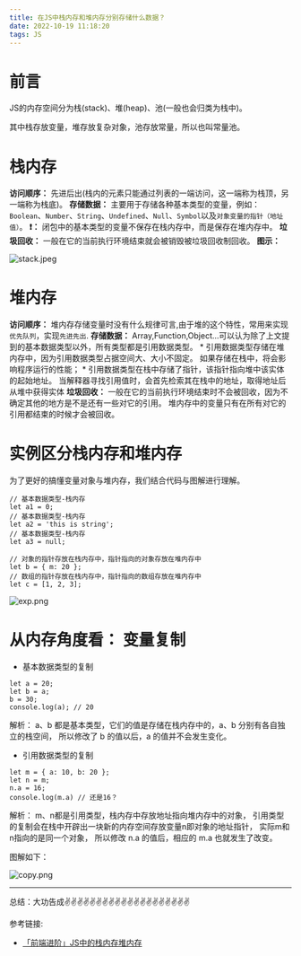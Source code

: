 ```yaml
---
title: 在JS中栈内存和堆内存分别存储什么数据？
date: 2022-10-19 11:18:20
tags: JS
---
```

<meta name="referrer" content="no-referrer"/>

# 前言

JS的内存空间分为栈(stack)、堆(heap)、池(一般也会归类为栈中)。

其中栈存放变量，堆存放复杂对象，池存放常量，所以也叫常量池。

# 栈内存

**访问顺序：** 先进后出(栈内的元素只能通过列表的一端访问，这一端称为栈顶，另一端称为栈底)。
**存储数据：** 主要用于存储各种基本类型的变量，例如：`Boolean`、`Number`、`String`、`Undefined`、`Null`、`Symbol`以及`对象变量的指针（地址值）`。
**❗️：** 闭包中的基本类型的变量不保存在栈内存中，而是保存在堆内存中。
**垃圾回收：** 一般在它的当前执行环境结束就会被销毁被垃圾回收制回收。
**图示：**

![stack.jpeg](https://upload-images.jianshu.io/upload_images/11846892-a198a5ade04f91eb.jpeg?imageMogr2/auto-orient/strip%7CimageView2/2/w/1240)



# 堆内存

**访问顺序：** 堆内存存储变量时没有什么规律可言,由于堆的这个特性，常用来实现`优先队列`，实现`先进先出`.
**存储数据：** Array,Function,Object...可以认为除了上文提到的基本数据类型以外，所有类型都是引用数据类型。
    * 引用数据类型存储在堆内存中，因为引用数据类型占据空间大、大小不固定。 如果存储在栈中，将会影响程序运行的性能； 
    * 引用数据类型在栈中存储了指针，该指针指向堆中该实体的起始地址。 当解释器寻找引用值时，会首先检索其在栈中的地址，取得地址后从堆中获得实体
**垃圾回收：** 一般在它的当前执行环境结束时不会被回收，因为不确定其他的地方是不是还有一些对它的引用。 堆内存中的变量只有在所有对它的引用都结束的时候才会被回收。
# 实例区分栈内存和堆内存

为了更好的搞懂变量对象与堆内存，我们结合代码与图解进行理解。

```
// 基本数据类型-栈内存
let a1 = 0;
// 基本数据类型-栈内存
let a2 = 'this is string';
// 基本数据类型-栈内存
let a3 = null;

// 对象的指针存放在栈内存中，指针指向的对象存放在堆内存中
let b = { m: 20 };
// 数组的指针存放在栈内存中，指针指向的数组存放在堆内存中
let c = [1, 2, 3];

```

![exp.png](https://upload-images.jianshu.io/upload_images/11846892-b7d6e4f258428951.png?imageMogr2/auto-orient/strip%7CimageView2/2/w/1240)

# 从内存角度看： 变量复制

* 基本数据类型的复制

```
let a = 20;
let b = a;
b = 30;
console.log(a); // 20
```

解析： a、b 都是基本类型，它们的值是存储在栈内存中的，a、b 分别有各自独立的栈空间， 所以修改了 b 的值以后，a 的值并不会发生变化。

* 引用数据类型的复制

```
let m = { a: 10, b: 20 };
let n = m;
n.a = 16;
console.log(m.a) // 还是16？

```

解析： m、n都是引用类型，栈内存中存放地址指向堆内存中的对象， 引用类型的复制会在栈中开辟出一块新的内存空间存放变量n即对象的地址指针， 实际m和n指向的是同一个对象， 所以修改 n.a 的值后，相应的 m.a 也就发生了改变。

图解如下：

![copy.png](https://upload-images.jianshu.io/upload_images/11846892-17aa980ee69b4dbb.png?imageMogr2/auto-orient/strip%7CimageView2/2/w/1240)



---
总结：大功告成✌️✌️✌️✌️✌️✌️✌️✌️✌️✌️✌️✌️✌️✌️✌️✌️✌️✌️✌️✌️


参考链接:
* [「前端进阶」JS中的栈内存堆内存](https://juejin.cn/post/6844903873992196110)
